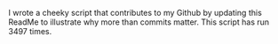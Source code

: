 I wrote a cheeky script that contributes to my Github by updating this ReadMe to illustrate why more than commits matter. This script has run 3497 times.
